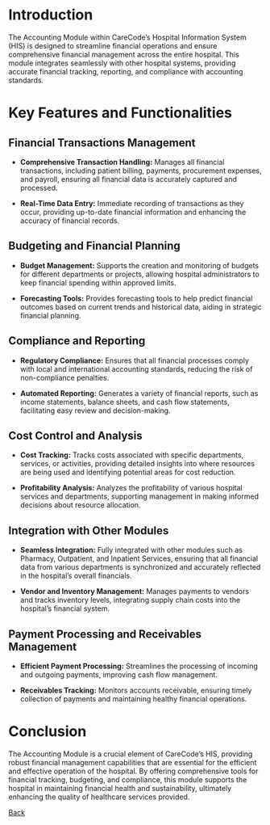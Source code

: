 # Introduction

The Accounting Module within CareCode’s Hospital Information System (HIS) is designed to streamline financial operations and ensure comprehensive financial management across the entire hospital. This module integrates seamlessly with other hospital systems, providing accurate financial tracking, reporting, and compliance with accounting standards.

# Key Features and Functionalities

## Financial Transactions Management

* **Comprehensive Transaction Handling:** Manages all financial transactions, including patient billing, payments, procurement expenses, and payroll, ensuring all financial data is accurately captured and processed.

* **Real-Time Data Entry:** Immediate recording of transactions as they occur, providing up-to-date financial information and enhancing the accuracy of financial records.

## Budgeting and Financial Planning

* **Budget Management:** Supports the creation and monitoring of budgets for different departments or projects, allowing hospital administrators to keep financial spending within approved limits.

* **Forecasting Tools:** Provides forecasting tools to help predict financial outcomes based on current trends and historical data, aiding in strategic financial planning.

## Compliance and Reporting

* **Regulatory Compliance:** Ensures that all financial processes comply with local and international accounting standards, reducing the risk of non-compliance penalties.

* **Automated Reporting:** Generates a variety of financial reports, such as income statements, balance sheets, and cash flow statements, facilitating easy review and decision-making.

## Cost Control and Analysis

* **Cost Tracking:** Tracks costs associated with specific departments, services, or activities, providing detailed insights into where resources are being used and identifying potential areas for cost reduction.

* **Profitability Analysis:** Analyzes the profitability of various hospital services and departments, supporting management in making informed decisions about resource allocation.

## Integration with Other Modules

* **Seamless Integration:** Fully integrated with other modules such as Pharmacy, Outpatient, and Inpatient Services, ensuring that all financial data from various departments is synchronized and accurately reflected in the hospital’s overall financials.

* **Vendor and Inventory Management:** Manages payments to vendors and tracks inventory levels, integrating supply chain costs into the hospital’s financial system.

## Payment Processing and Receivables Management

* **Efficient Payment Processing:** Streamlines the processing of incoming and outgoing payments, improving cash flow management.

* **Receivables Tracking:** Monitors accounts receivable, ensuring timely collection of payments and maintaining healthy financial operations.

# Conclusion

The Accounting Module is a crucial element of CareCode’s HIS, providing robust financial management capabilities that are essential for the efficient and effective operation of the hospital. By offering comprehensive tools for financial tracking, budgeting, and compliance, this module supports the hospital in maintaining financial health and sustainability, ultimately enhancing the quality of healthcare services provided.

[Back](https://github.com/hmislk/hmis/wiki/Accounting-Module)